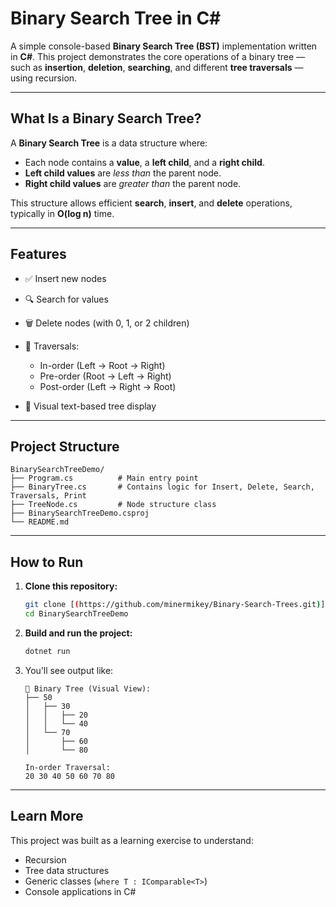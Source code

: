 # Binary Search Tree in C#

A simple console-based **Binary Search Tree (BST)** implementation written in **C#**.
This project demonstrates the core operations of a binary tree — such as **insertion**, **deletion**, **searching**, and different **tree traversals** — using recursion.

---

## What Is a Binary Search Tree?

A **Binary Search Tree** is a data structure where:

* Each node contains a **value**, a **left child**, and a **right child**.
* **Left child values** are *less than* the parent node.
* **Right child values** are *greater than* the parent node.

This structure allows efficient **search**, **insert**, and **delete** operations, typically in **O(log n)** time.

---

## Features

* ✅ Insert new nodes
* 🔍 Search for values
* 🗑️ Delete nodes (with 0, 1, or 2 children)
* 🔄 Traversals:

  * In-order (Left → Root → Right)
  * Pre-order (Root → Left → Right)
  * Post-order (Left → Right → Root)
* 🌲 Visual text-based tree display

---

## Project Structure

```
BinarySearchTreeDemo/
├── Program.cs          # Main entry point
├── BinaryTree.cs       # Contains logic for Insert, Delete, Search, Traversals, Print
├── TreeNode.cs         # Node structure class
├── BinarySearchTreeDemo.csproj
└── README.md
```

---

## How to Run

1. **Clone this repository:**

   ```bash
   git clone [(https://github.com/minermikey/Binary-Search-Trees.git)]
   cd BinarySearchTreeDemo
   ```

2. **Build and run the project:**

   ```bash
   dotnet run
   ```

3. You’ll see output like:

   ```
   🌳 Binary Tree (Visual View):
   ├── 50
   │   ├── 30
   │   │   ├── 20
   │   │   └── 40
   │   └── 70
   │       ├── 60
   │       └── 80

   In-order Traversal:
   20 30 40 50 60 70 80
   ```

---

## Learn More

This project was built as a learning exercise to understand:

* Recursion
* Tree data structures
* Generic classes (`where T : IComparable<T>`)
* Console applications in C#
